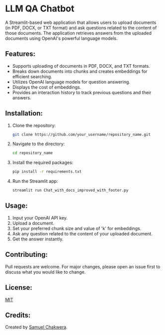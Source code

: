 
# LLM QA Chatbot

A Streamlit-based web application that allows users to upload documents (in PDF, DOCX, or TXT format) and ask questions related to the content of those documents. The application retrieves answers from the uploaded documents using OpenAI's powerful language models.

## Features:

- Supports uploading of documents in PDF, DOCX, and TXT formats.
- Breaks down documents into chunks and creates embeddings for efficient searching.
- Utilizes OpenAI language models for question answering.
- Displays the cost of embeddings.
- Provides an interaction history to track previous questions and their answers.

## Installation:

1. Clone the repository:
    ```bash
    git clone https://github.com/your_username/repository_name.git
    ```

2. Navigate to the directory:
    ```bash
    cd repository_name
    ```

3. Install the required packages:
    ```bash
    pip install -r requirements.txt
    ```

4. Run the Streamlit app:
    ```bash
    streamlit run Chat_with_docs_improved_with_footer.py
    ```

## Usage:

1. Input your OpenAI API key.
2. Upload a document.
3. Set your preferred chunk size and value of 'k' for embeddings.
4. Ask any question related to the content of your uploaded document.
5. Get the answer instantly.

## Contributing:

Pull requests are welcome. For major changes, please open an issue first to discuss what you would like to change.

## License:

[MIT](https://choosealicense.com/licenses/mit/)

## Credits:

Created by [Samuel Chakwera](https://stchakwera.netlify.app/).
